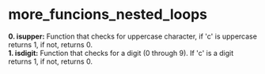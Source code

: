 # more_funcions_nested_loops
**0. isupper:**
Function that checks for uppercase character, if 'c' is uppercase returns 1, if not, returns 0.
<br>
**1. isdigit:**
Function that checks for a digit (0 through 9). If 'c' is a digit returns 1, if not, returns 0.
